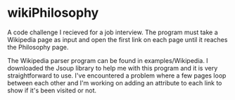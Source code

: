 # wikiPhilosophy
A code challenge I recieved for a job interview. The program must take a Wikipedia page as input and open the first link on each page until it reaches the Philosophy page.


The Wikipedia parser program can be found in examples/Wikipedia.
I downloaded the Jsoup library to help me with this program and it is very straightforward to use.
I've encountered a problem where a few pages loop between each other and I'm working on adding an attribute to each link to show if it's been 
visited or not. 
